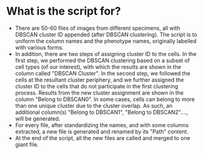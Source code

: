 # What is the script for?
- There are 50-60 files of images from different specimens, all with DBSCAN cluster ID appended (after DBSCAN clustering). The script is to uniform the column names and the phenotype names, originally labelled with various forms.
- In addition, there are two steps of assigning cluster ID to the cells. In the first step, we performed the DBSCAN clustering based on a subset of cell types (of our interest), with which the results are shown in the column called "DBSCAN Cluster". In the second step, we followed the cells at the resultant cluster periphery, and we further assigned the cluster ID to the cells that do not participate in the first clustering process. Results from the new cluster assignment are shown in the column "Belong to DBSCAN0". In some cases, cells can belong to more than one unique cluster due to the cluster overlap. As such, an additional column(s) "Belong to DBSCAN1", "Belong to DBSCAN2"...., will be generated. 
- For every file, after standardizing the names, and with some columns extracted, a new file is generated and renamed by its "Path" content. 
- At the end of the script, all the new files are called and merged to one giant file. 



